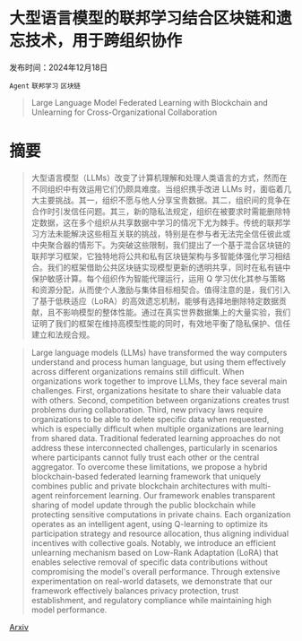 # 大型语言模型的联邦学习结合区块链和遗忘技术，用于跨组织协作

发布时间：2024年12月18日

`Agent` `联邦学习` `区块链`

> Large Language Model Federated Learning with Blockchain and Unlearning for Cross-Organizational Collaboration

# 摘要

> 大型语言模型（LLMs）改变了计算机理解和处理人类语言的方式，然而在不同组织中有效运用它们仍颇具难度。当组织携手改进 LLMs 时，面临着几大主要挑战。其一，组织不愿与他人分享宝贵数据。其二，组织间的竞争在合作时引发信任问题。其三，新的隐私法规定，组织在被要求时需能删除特定数据，这在多个组织从共享数据中学习的情况下尤为棘手。传统的联邦学习方法未能解决这些相互关联的挑战，特别是在参与者无法完全信任彼此或中央聚合器的情形下。为突破这些限制，我们提出了一个基于混合区块链的联邦学习框架，它独特地将公共和私有区块链架构与多智能体强化学习相结合。我们的框架借助公共区块链实现模型更新的透明共享，同时在私有链中保护敏感计算。每个组织作为智能代理运行，运用 Q 学习优化其参与策略和资源分配，从而使个人激励与集体目标相契合。值得注意的是，我们引入了基于低秩适应（LoRA）的高效遗忘机制，能够有选择地删除特定数据贡献，且不影响模型的整体性能。通过在真实世界数据集上的大量实验，我们证明了我们的框架在维持高模型性能的同时，有效地平衡了隐私保护、信任建立和法规合规。

> Large language models (LLMs) have transformed the way computers understand and process human language, but using them effectively across different organizations remains still difficult. When organizations work together to improve LLMs, they face several main challenges. First, organizations hesitate to share their valuable data with others. Second, competition between organizations creates trust problems during collaboration. Third, new privacy laws require organizations to be able to delete specific data when requested, which is especially difficult when multiple organizations are learning from shared data. Traditional federated learning approaches do not address these interconnected challenges, particularly in scenarios where participants cannot fully trust each other or the central aggregator. To overcome these limitations, we propose a hybrid blockchain-based federated learning framework that uniquely combines public and private blockchain architectures with multi-agent reinforcement learning. Our framework enables transparent sharing of model update through the public blockchain while protecting sensitive computations in private chains. Each organization operates as an intelligent agent, using Q-learning to optimize its participation strategy and resource allocation, thus aligning individual incentives with collective goals. Notably, we introduce an efficient unlearning mechanism based on Low-Rank Adaptation (LoRA) that enables selective removal of specific data contributions without compromising the model's overall performance. Through extensive experimentation on real-world datasets, we demonstrate that our framework effectively balances privacy protection, trust establishment, and regulatory compliance while maintaining high model performance.

[Arxiv](https://arxiv.org/abs/2412.13551)